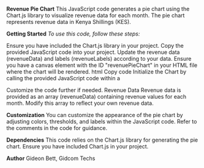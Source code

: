 **Revenue Pie Chart**
This JavaScript code generates a pie chart using the Chart.js library to visualize revenue data for each month. The pie chart represents revenue data in Kenya Shillings (KES).

**Getting Started**
*To use this code, follow these steps:*

Ensure you have included the Chart.js library in your project.
Copy the provided JavaScript code into your project.
Update the revenue data (revenueData) and labels (revenueLabels) according to your data.
Ensure you have a canvas element with the ID "revenuePieChart" in your HTML file where the chart will be rendered.
html
Copy code
<canvas id="revenuePieChart"></canvas>
Initialize the Chart by calling the provided JavaScript code within a <script> tag or in an external JavaScript file.
html
Copy code
<script src="path/to/chart.js"></script>
<script src="path/to/your/script.js"></script>
Customize the code further if needed.
Revenue Data
Revenue data is provided as an array (revenueData) containing revenue values for each month. Modify this array to reflect your own revenue data.

**Customization**
You can customize the appearance of the pie chart by adjusting colors, thresholds, and labels within the JavaScript code. Refer to the comments in the code for guidance.

**Dependencies**
This code relies on the Chart.js library for generating the pie chart. Ensure you have included Chart.js in your project.

**Author**
Gideon Bett, Gidcom Techs
